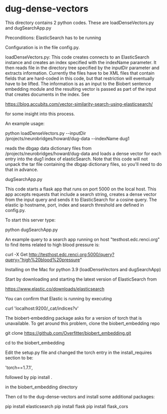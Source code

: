 # dug-dense-vectors
This directory contains 2 python codes. These are loadDenseVectors.py and dugSearchApp.py

Preconditions: ElasticSearch has to be running

Configuration is in the file config.py.  

loadDenseVectors.py:
This code creates connects to an ElasticSearch instance and creates an index specified with the indexName parameter.  It then reads file in the directory tree specified by the inputDir parameter and extracts information. Currently the files have to be XML files that contain fields that are hard-coded in this code, but that restriction will eventually have to be lifted.  The information is as an input to the Biobert sentence embedding module and the resulting vector is passed as part of the input that creates documents in the index. See 

  https://blog.accubits.com/vector-similarity-search-using-elasticsearch/

 for some insight into this process.

An example usage:

python loadDenseVectors.py --inputDir /projects/neurobridges/howard/dug-data --indexName dug1

reads the dbgap data dictionary files from /projects/neurobridges/howard/dug-data and loads a dense vector for each entry into the dug1 index of elasticSearch. Note that this code will not unpack the tar file containing the dbgap dictionary files, so you'll need to do that in advance.

dugSearchApp.py

This code starts a flask app that runs on port 5000 on the local host.  This app accepts requests that include a search string, creates a dense vector from the input query and sends it to ElasticSearch for a cosine query. The elastic ip hostname, port, index and search threshold are defined in config.py.

To start this server type:

python dugSearchApp.py

An example query to a search app running on host "testhost.edc.renci.org" to find items related to high blood pressure is:

curl -X Get  http://testhost.edc.renci.org:5000/query?query="high%20blood%20pressure" 

Installing on the Mac for python 3.9 (loadDenseVectors and dugSearchApp)

Start by downloading and starting the latest version of ElasticSearch from

https://www.elastic.co/downloads/elasticsearch

You can confirm that Elastic is running by executing 

curl 'localhost:9200/_cat/indices?v'

The biobert-embedding package asks for a version of torch that is unavailable. To get around this problem, clone the biobert_embedding repo

git clone https://github.com/Overfitter/biobert_embedding.git

cd to the biobert_embedding

Edit the setup.py file and changed the torch entry in the install_requires section to be:

'torch==1.7.1',

followed by pip install .

in the biobert_embedding directory

Then cd to the dug-dense-vectors and install some additional packages:

pip install elasticsearch
pip install flask
pip install flask_cors
